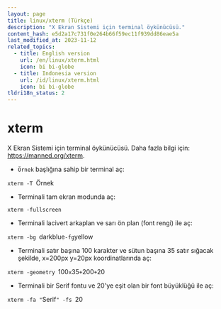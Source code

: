 ```yaml
---
layout: page
title: linux/xterm (Türkçe)
description: "X Ekran Sistemi için terminal öykünücüsü."
content_hash: e5d2a17c731f0e264b66f59ec11f939dd86eae5a
last_modified_at: 2023-11-12
related_topics:
  - title: English version
    url: /en/linux/xterm.html
    icon: bi bi-globe
  - title: Indonesia version
    url: /id/linux/xterm.html
    icon: bi bi-globe
tldri18n_status: 2
---
```

# xterm

X Ekran Sistemi için terminal öykünücüsü.
Daha fazla bilgi için: <https://manned.org/xterm>.

- `Örnek` başlığına sahip bir terminal aç:

`xterm -T `<span class="tldr-var badge badge-pill bg-dark-lm bg-white-dm text-white-lm text-dark-dm font-weight-bold">Örnek</span>

- Terminali tam ekran modunda aç:

`xterm -fullscreen`

- Terminali lacivert arkaplan ve sarı ön plan (font rengi) ile aç:

`xterm -bg `<span class="tldr-var badge badge-pill bg-dark-lm bg-white-dm text-white-lm text-dark-dm font-weight-bold">darkblue</span>` -fg `<span class="tldr-var badge badge-pill bg-dark-lm bg-white-dm text-white-lm text-dark-dm font-weight-bold">yellow</span>

- Terminali satır başına 100 karakter ve sütun başına 35 satır sığacak şekilde, x=200px y=20px koordinatlarında aç:

`xterm -geometry `<span class="tldr-var badge badge-pill bg-dark-lm bg-white-dm text-white-lm text-dark-dm font-weight-bold">100</span>`x`<span class="tldr-var badge badge-pill bg-dark-lm bg-white-dm text-white-lm text-dark-dm font-weight-bold">35</span>`+`<span class="tldr-var badge badge-pill bg-dark-lm bg-white-dm text-white-lm text-dark-dm font-weight-bold">200</span>`+`<span class="tldr-var badge badge-pill bg-dark-lm bg-white-dm text-white-lm text-dark-dm font-weight-bold">20</span>

- Terminali bir Serif fontu ve 20'ye eşit olan bir font büyüklüğü ile aç:

`xterm -fa "`<span class="tldr-var badge badge-pill bg-dark-lm bg-white-dm text-white-lm text-dark-dm font-weight-bold">Serif</span>`" -fs `<span class="tldr-var badge badge-pill bg-dark-lm bg-white-dm text-white-lm text-dark-dm font-weight-bold">20</span>
